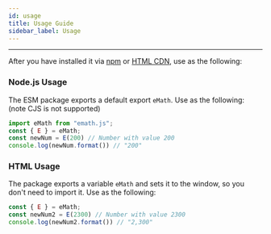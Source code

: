 ```yaml
---
id: usage
title: Usage Guide
sidebar_label: Usage
---
```


---

After you have installed it via [npm](./install#install-via-npm) or [HTML CDN](./install#include-using-cdn), use as the following:

### Node.js Usage

The ESM package exports a default export ``eMath``. Use as the following: (note CJS is not supported)

```js
import eMath from "emath.js";
const { E } = eMath;
const newNum = E(200) // Number with value 200
console.log(newNum.format()) // "200"
```

### HTML Usage

The package exports a variable ``eMath`` and sets it to the window, so you don't need to import it. Use as the following: 
```js
const { E } = eMath;
const newNum2 = E(2300) // Number with value 2300
console.log(newNum2.format()) // "2,300"
```